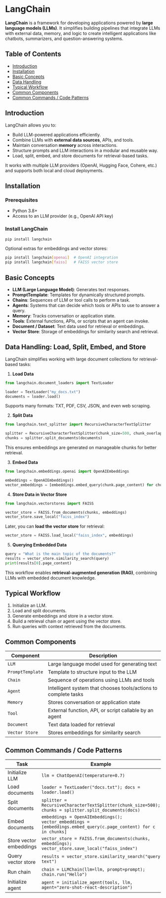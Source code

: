# LangChain

**LangChain** is a framework for developing applications powered by **large language models (LLMs)**. It simplifies building pipelines that integrate LLMs with external data, memory, and logic to create intelligent applications like chatbots, summarizers, and question-answering systems.

## Table of Contents

* [Introduction](#introduction)
* [Installation](#installation)
* [Basic Concepts](#basic-concepts)
* [Data Handling](#data-handling)
* [Typical Workflow](#typical-workflow)
* [Common Components](#common-components)
* [Common Commands / Code Patterns](#common-commands--code-patterns)

## Introduction

LangChain allows you to:

* Build LLM-powered applications efficiently.
* Combine LLMs with **external data sources**, APIs, and tools.
* Maintain conversation **memory** across interactions.
* Structure prompts and LLM interactions in a modular and reusable way.
* Load, split, embed, and store documents for retrieval-based tasks.

It works with multiple LLM providers (OpenAI, Hugging Face, Cohere, etc.) and supports both local and cloud deployments.

## Installation

### Prerequisites

* Python 3.8+
* Access to an LLM provider (e.g., OpenAI API key)

### Install LangChain

```bash
pip install langchain
```

Optional extras for embeddings and vector stores:

```bash
pip install langchain[openai]  # OpenAI integration
pip install langchain[faiss]   # FAISS vector store
```

## Basic Concepts

* **LLM (Large Language Model)**: Generates text responses.
* **PromptTemplate**: Templates for dynamically structured prompts.
* **Chains**: Sequences of LLM or tool calls to perform a task.
* **Agents**: Systems that can decide which tools or APIs to use to answer a query.
* **Memory**: Tracks conversation or application state.
* **Tools**: External functions, APIs, or scripts that an agent can invoke.
* **Document / Dataset**: Text data used for retrieval or embeddings.
* **Vector Store**: Storage of embeddings for similarity search and retrieval.

## Data Handling: Load, Split, Embed, and Store

LangChain simplifies working with large document collections for retrieval-based tasks:

1. **Load Data**

```python
from langchain.document_loaders import TextLoader

loader = TextLoader("my_docs.txt")
documents = loader.load()
```

Supports many formats: TXT, PDF, CSV, JSON, and even web scraping.

2. **Split Data**

```python
from langchain.text_splitter import RecursiveCharacterTextSplitter

splitter = RecursiveCharacterTextSplitter(chunk_size=500, chunk_overlap=50)
chunks = splitter.split_documents(documents)
```

This ensures embeddings are generated on manageable chunks for better retrieval.

3. **Embed Data**

```python
from langchain.embeddings.openai import OpenAIEmbeddings

embeddings = OpenAIEmbeddings()
vector_embeddings = [embeddings.embed_query(chunk.page_content) for chunk in chunks]
```

4. **Store Data in Vector Store**

```python
from langchain.vectorstores import FAISS

vector_store = FAISS.from_documents(chunks, embeddings)
vector_store.save_local("faiss_index")
```

Later, you can **load the vector store** for retrieval:

```python
vector_store = FAISS.load_local("faiss_index", embeddings)
```

5. **Querying Embedded Data**

```python
query = "What is the main topic of the documents?"
results = vector_store.similarity_search(query)
print(results[0].page_content)
```

This workflow enables **retrieval-augmented generation (RAG)**, combining LLMs with embedded document knowledge.

## Typical Workflow

1. Initialize an LLM.
2. Load and split documents.
3. Generate embeddings and store in a vector store.
4. Build a retrieval chain or agent using the vector store.
5. Run queries with context retrieved from the documents.

## Common Components

| Component        | Description                                                     |
| ---------------- | --------------------------------------------------------------- |
| `LLM`            | Large language model used for generating text                   |
| `PromptTemplate` | Template to structure input to the LLM                          |
| `Chain`          | Sequence of operations using LLMs and tools                     |
| `Agent`          | Intelligent system that chooses tools/actions to complete tasks |
| `Memory`         | Stores conversation or application state                        |
| `Tool`           | External function, API, or script callable by an agent          |
| `Document`       | Text data loaded for retrieval                                  |
| `Vector Store`   | Stores embeddings for similarity search                         |

## Common Commands / Code Patterns

| Task                    | Example                                                                                                         |
| ----------------------- | --------------------------------------------------------------------------------------------------------------- |
| Initialize LLM          | `llm = ChatOpenAI(temperature=0.7)`                                                                             |
| Load documents          | `loader = TextLoader("docs.txt"); docs = loader.load()`                                                         |
| Split documents         | `splitter = RecursiveCharacterTextSplitter(chunk_size=500); chunks = splitter.split_documents(docs)`            |
| Embed documents         | `embeddings = OpenAIEmbeddings(); vector_embeddings = [embeddings.embed_query(c.page_content) for c in chunks]` |
| Store vector embeddings | `vector_store = FAISS.from_documents(chunks, embeddings); vector_store.save_local("faiss_index")`               |
| Query vector store      | `results = vector_store.similarity_search("query text")`                                                        |
| Run chain               | `chain = LLMChain(llm=llm, prompt=prompt); chain.run("Hello")`                                                  |
| Initialize agent        | `agent = initialize_agent(tools, llm, agent="zero-shot-react-description")`                                     |
